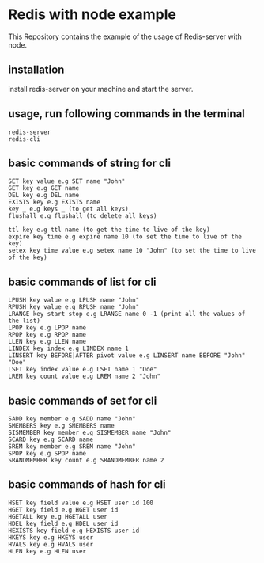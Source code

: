 # Redis with node example

This Repository contains the example of the usage of Redis-server with node.

## installation

install redis-server on your machine and start the server.

## usage, run following commands in the terminal

```
redis-server
redis-cli
```

## basic commands of string for cli

```
SET key value e.g SET name "John"
GET key e.g GET name
DEL key e.g DEL name
EXISTS key e.g EXISTS name
key _ e.g keys _ (to get all keys)
flushall e.g flushall (to delete all keys)

ttl key e.g ttl name (to get the time to live of the key)
expire key time e.g expire name 10 (to set the time to live of the key)
setex key time value e.g setex name 10 "John" (to set the time to live of the key)
```

## basic commands of list for cli

```
LPUSH key value e.g LPUSH name "John"
RPUSH key value e.g RPUSH name "John"
LRANGE key start stop e.g LRANGE name 0 -1 (print all the values of the list)
LPOP key e.g LPOP name
RPOP key e.g RPOP name
LLEN key e.g LLEN name
LINDEX key index e.g LINDEX name 1
LINSERT key BEFORE|AFTER pivot value e.g LINSERT name BEFORE "John" "Doe"
LSET key index value e.g LSET name 1 "Doe"
LREM key count value e.g LREM name 2 "John"
```

## basic commands of set for cli

```
SADD key member e.g SADD name "John"
SMEMBERS key e.g SMEMBERS name
SISMEMBER key member e.g SISMEMBER name "John"
SCARD key e.g SCARD name
SREM key member e.g SREM name "John"
SPOP key e.g SPOP name
SRANDMEMBER key count e.g SRANDMEMBER name 2
```

## basic commands of hash for cli

```
HSET key field value e.g HSET user id 100
HGET key field e.g HGET user id
HGETALL key e.g HGETALL user
HDEL key field e.g HDEL user id
HEXISTS key field e.g HEXISTS user id
HKEYS key e.g HKEYS user
HVALS key e.g HVALS user
HLEN key e.g HLEN user
```
